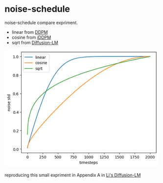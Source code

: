 # noise-schedule
noise-schedule compare expriment.
- linear from [DDPM](https://arxiv.org/abs/2006.11239)
- cosine from [iDDPM](https://arxiv.org/abs/2102.09672)
- sqrt from [Diffusion-LM](https://arxiv.org/abs/2205.14217)

![页面](pic.png)

reproducing this small expriment in Appendix A in [Li's Diffusion-LM](https://arxiv.org/pdf/2205.14217.pdf)
